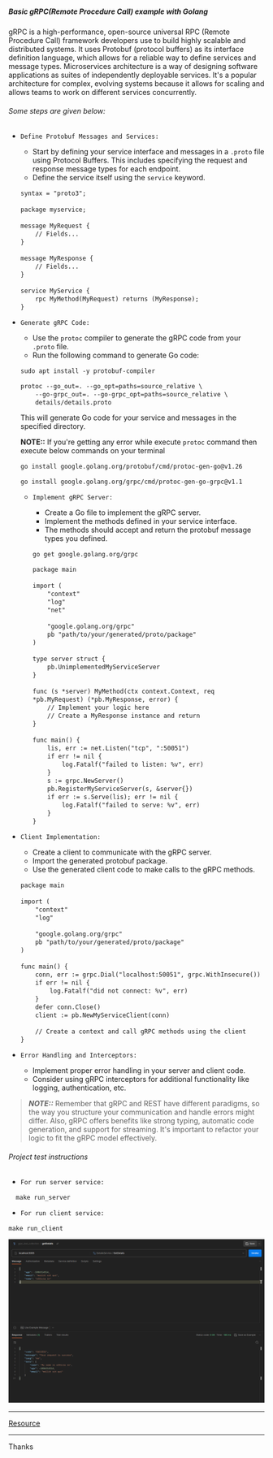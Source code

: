 ##### Basic gRPC(Remote Procedure Call) example with Golang

gRPC is a high-performance, open-source universal RPC (Remote Procedure Call) framework developers 
use to build highly scalable and distributed systems. It uses Protobuf (protocol buffers) as its 
interface definition language, which allows for a reliable way to define services and message types.
Microservices architecture is a way of designing software applications as suites of independently 
deployable services. It's a popular architecture for complex, evolving systems because it allows for 
scaling and allows teams to work on different services concurrently.

###### Some steps are given below:

- `Define Protobuf Messages and Services:`
    - Start by defining your service interface and messages in a `.proto` file using Protocol Buffers. 
        This includes specifying the request and response message types for each endpoint.
    - Define the service itself using the `service` keyword.

    ```shell
    syntax = "proto3";
    
    package myservice;
    
    message MyRequest {
        // Fields...
    }
    
    message MyResponse {
        // Fields...
    }
    
    service MyService {
        rpc MyMethod(MyRequest) returns (MyResponse);
    }
    ```

- `Generate gRPC Code:`
    - Use the `protoc` compiler to generate the gRPC code from your `.proto` file.
    - Run the following command to generate Go code:

    ```shell
    sudo apt install -y protobuf-compiler
    ```

    ```shell
    protoc --go_out=. --go_opt=paths=source_relative \
        --go-grpc_out=. --go-grpc_opt=paths=source_relative \
        details/details.proto
    ```
    This will generate Go code for your service and messages in the specified directory.

    ****NOTE::**** If you're getting any error while execute `protoc` command then execute below commands on your terminal 

    ```shell
    go install google.golang.org/protobuf/cmd/protoc-gen-go@v1.26
    ```
    ```shell
    go install google.golang.org/grpc/cmd/protoc-gen-go-grpc@v1.1
    ```

  - `Implement gRPC Server:`
      - Create a Go file to implement the gRPC server.
      - Implement the methods defined in your service interface.
      - The methods should accept and return the protobuf message types you defined.
  
    ```shell
    go get google.golang.org/grpc
    ```
    
    ```shell
    package main

    import (
        "context"
        "log"
        "net"
    
        "google.golang.org/grpc"
        pb "path/to/your/generated/proto/package"
    )
    
    type server struct {
        pb.UnimplementedMyServiceServer
    }
    
    func (s *server) MyMethod(ctx context.Context, req *pb.MyRequest) (*pb.MyResponse, error) {
        // Implement your logic here
        // Create a MyResponse instance and return
    }
    
    func main() {
        lis, err := net.Listen("tcp", ":50051")
        if err != nil {
            log.Fatalf("failed to listen: %v", err)
        }
        s := grpc.NewServer()
        pb.RegisterMyServiceServer(s, &server{})
        if err := s.Serve(lis); err != nil {
            log.Fatalf("failed to serve: %v", err)
        }
    }
    ```

- `Client Implementation:`
    - Create a client to communicate with the gRPC server.
    - Import the generated protobuf package.
    - Use the generated client code to make calls to the gRPC methods.

    ```shell
    package main
    
    import (
        "context"
        "log"
    
        "google.golang.org/grpc"
        pb "path/to/your/generated/proto/package"
    )
    
    func main() {
        conn, err := grpc.Dial("localhost:50051", grpc.WithInsecure())
        if err != nil {
            log.Fatalf("did not connect: %v", err)
        }
        defer conn.Close()
        client := pb.NewMyServiceClient(conn)
    
        // Create a context and call gRPC methods using the client
    }
    ```

- `Error Handling and Interceptors:`
    - Implement proper error handling in your server and client code.
    - Consider using gRPC interceptors for additional functionality like logging, authentication, etc.


> *****NOTE::***** Remember that gRPC and REST have different paradigms, so the way you structure your communication and handle errors might differ.
> Also, gRPC offers benefits like strong typing, automatic code generation, and support for streaming. 
> It's important to refactor your logic to fit the gRPC model effectively.


###### Project test instructions

- `For run server service:`
```shell
  make run_server
```

- `For run client service:`
```shell
make run_client
```


![gRPC_postman_response](https://github.com/faisal-porag/basic_grpc_example_with_golang/blob/master/files/grpc_postman_response.png?raw=true)

---

[Resource](https://protobuf.dev/getting-started/gotutorial/)

--- 

Thanks
